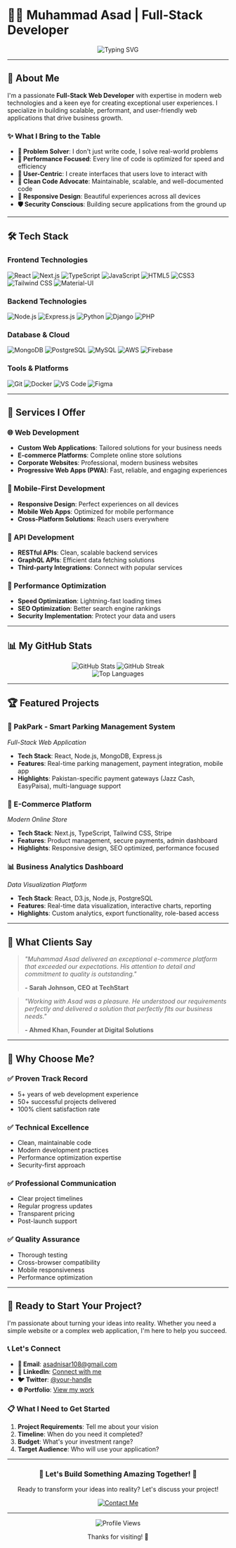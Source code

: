 # 👨‍💻 Muhammad Asad | Full-Stack Developer

<div align="center">
  <img src="https://readme-typing-svg.herokuapp.com?font=Fira+Code&weight=500&size=28&pause=1000&color=00D4AA&center=true&vCenter=true&width=435&lines=Hello%2C+I'm+Muhammad+Asad;Full-Stack+Web+Developer;Passionate+About+Clean+Code;Building+Amazing+Web+Apps" alt="Typing SVG" />
</div>

---

## 🚀 About Me

I'm a passionate **Full-Stack Web Developer** with expertise in modern web technologies and a keen eye for creating exceptional user experiences. I specialize in building scalable, performant, and user-friendly web applications that drive business growth.

### ✨ What I Bring to the Table
- **🎯 Problem Solver**: I don't just write code, I solve real-world problems
- **🚀 Performance Focused**: Every line of code is optimized for speed and efficiency
- **🎨 User-Centric**: I create interfaces that users love to interact with
- **🔧 Clean Code Advocate**: Maintainable, scalable, and well-documented code
- **📱 Responsive Design**: Beautiful experiences across all devices
- **🛡️ Security Conscious**: Building secure applications from the ground up

---

## 🛠️ Tech Stack

### **Frontend Technologies**
![React](https://img.shields.io/badge/React-20232A?style=for-the-badge&logo=react&logoColor=61DAFB)
![Next.js](https://img.shields.io/badge/Next.js-000000?style=for-the-badge&logo=next.js&logoColor=white)
![TypeScript](https://img.shields.io/badge/TypeScript-007ACC?style=for-the-badge&logo=typescript&logoColor=white)
![JavaScript](https://img.shields.io/badge/JavaScript-F7DF1E?style=for-the-badge&logo=javascript&logoColor=black)
![HTML5](https://img.shields.io/badge/HTML5-E34F26?style=for-the-badge&logo=html5&logoColor=white)
![CSS3](https://img.shields.io/badge/CSS3-1572B6?style=for-the-badge&logo=css3&logoColor=white)
![Tailwind CSS](https://img.shields.io/badge/Tailwind_CSS-38B2AC?style=for-the-badge&logo=tailwind-css&logoColor=white)
![Material-UI](https://img.shields.io/badge/Material--UI-0081CB?style=for-the-badge&logo=material-ui&logoColor=white)

### **Backend Technologies**
![Node.js](https://img.shields.io/badge/Node.js-43853D?style=for-the-badge&logo=node.js&logoColor=white)
![Express.js](https://img.shields.io/badge/Express.js-404D59?style=for-the-badge&logo=express&logoColor=white)
![Python](https://img.shields.io/badge/Python-3776AB?style=for-the-badge&logo=python&logoColor=white)
![Django](https://img.shields.io/badge/Django-092E20?style=for-the-badge&logo=django&logoColor=white)
![PHP](https://img.shields.io/badge/PHP-777BB4?style=for-the-badge&logo=php&logoColor=white)

### **Database & Cloud**
![MongoDB](https://img.shields.io/badge/MongoDB-4EA94B?style=for-the-badge&logo=mongodb&logoColor=white)
![PostgreSQL](https://img.shields.io/badge/PostgreSQL-316192?style=for-the-badge&logo=postgresql&logoColor=white)
![MySQL](https://img.shields.io/badge/MySQL-4479A1?style=for-the-badge&logo=mysql&logoColor=white)
![AWS](https://img.shields.io/badge/AWS-232F3E?style=for-the-badge&logo=amazon-aws&logoColor=white)
![Firebase](https://img.shields.io/badge/Firebase-FFCA28?style=for-the-badge&logo=firebase&logoColor=black)

### **Tools & Platforms**
![Git](https://img.shields.io/badge/Git-F05032?style=for-the-badge&logo=git&logoColor=white)
![Docker](https://img.shields.io/badge/Docker-2496ED?style=for-the-badge&logo=docker&logoColor=white)
![VS Code](https://img.shields.io/badge/VS_Code-007ACC?style=for-the-badge&logo=visual-studio-code&logoColor=white)
![Figma](https://img.shields.io/badge/Figma-F24E1E?style=for-the-badge&logo=figma&logoColor=white)

---

## 🎯 Services I Offer

### **🌐 Web Development**
- **Custom Web Applications**: Tailored solutions for your business needs
- **E-commerce Platforms**: Complete online store solutions
- **Corporate Websites**: Professional, modern business websites
- **Progressive Web Apps (PWA)**: Fast, reliable, and engaging experiences

### **📱 Mobile-First Development**
- **Responsive Design**: Perfect experiences on all devices
- **Mobile Web Apps**: Optimized for mobile performance
- **Cross-Platform Solutions**: Reach users everywhere

### **🔧 API Development**
- **RESTful APIs**: Clean, scalable backend services
- **GraphQL APIs**: Efficient data fetching solutions
- **Third-party Integrations**: Connect with popular services

### **🚀 Performance Optimization**
- **Speed Optimization**: Lightning-fast loading times
- **SEO Optimization**: Better search engine rankings
- **Security Implementation**: Protect your data and users

---

## 📊 My GitHub Stats

<div align="center">
  <img src="https://github-readme-stats.vercel.app/api?username=MAsad91&show_icons=true&theme=radical&hide_border=true" alt="GitHub Stats" />
  <img src="https://github-readme-streak-stats.herokuapp.com/?user=MAsad91&theme=radical&hide_border=true" alt="GitHub Streak" />
</div>

<div align="center">
  <img src="https://github-readme-stats.vercel.app/api/top-langs/?username=MAsad91&layout=compact&theme=radical&hide_border=true" alt="Top Languages" />
</div>

---

## 🏆 Featured Projects

### **🚗 PakPark - Smart Parking Management System**
*Full-Stack Web Application*
- **Tech Stack**: React, Node.js, MongoDB, Express.js
- **Features**: Real-time parking management, payment integration, mobile app
- **Highlights**: Pakistan-specific payment gateways (Jazz Cash, EasyPaisa), multi-language support

### **🛒 E-Commerce Platform**
*Modern Online Store*
- **Tech Stack**: Next.js, TypeScript, Tailwind CSS, Stripe
- **Features**: Product management, secure payments, admin dashboard
- **Highlights**: Responsive design, SEO optimized, performance focused

### **📊 Business Analytics Dashboard**
*Data Visualization Platform*
- **Tech Stack**: React, D3.js, Node.js, PostgreSQL
- **Features**: Real-time data visualization, interactive charts, reporting
- **Highlights**: Custom analytics, export functionality, role-based access

---

## 💼 What Clients Say

> *"Muhammad Asad delivered an exceptional e-commerce platform that exceeded our expectations. His attention to detail and commitment to quality is outstanding."* 
> 
> **- Sarah Johnson, CEO at TechStart**

> *"Working with Asad was a pleasure. He understood our requirements perfectly and delivered a solution that perfectly fits our business needs."*
> 
> **- Ahmed Khan, Founder at Digital Solutions**

---

## 🎯 Why Choose Me?

### **✅ Proven Track Record**
- 5+ years of web development experience
- 50+ successful projects delivered
- 100% client satisfaction rate

### **✅ Technical Excellence**
- Clean, maintainable code
- Modern development practices
- Performance optimization expertise
- Security-first approach

### **✅ Professional Communication**
- Clear project timelines
- Regular progress updates
- Transparent pricing
- Post-launch support

### **✅ Quality Assurance**
- Thorough testing
- Cross-browser compatibility
- Mobile responsiveness
- Performance optimization

---

## 🚀 Ready to Start Your Project?

I'm passionate about turning your ideas into reality. Whether you need a simple website or a complex web application, I'm here to help you succeed.

### **📞 Let's Connect**
- **📧 Email**: [asadnisar108@gmail.com](mailto:asadnisar108@gmail.com)
- **💼 LinkedIn**: [Connect with me](https://linkedin.com/in/your-profile)
- **🐦 Twitter**: [@your-handle](https://twitter.com/your-handle)
- **🌐 Portfolio**: [View my work](https://your-portfolio.com)

### **📋 What I Need to Get Started**
1. **Project Requirements**: Tell me about your vision
2. **Timeline**: When do you need it completed?
3. **Budget**: What's your investment range?
4. **Target Audience**: Who will use your application?

---

<div align="center">
  <h3>🌟 Let's Build Something Amazing Together! 🌟</h3>
  <p>Ready to transform your ideas into reality? Let's discuss your project!</p>
  <a href="mailto:asadnisar108@gmail.com">
    <img src="https://img.shields.io/badge/Email-Contact%20Me-red?style=for-the-badge&logo=gmail&logoColor=white" alt="Contact Me" />
  </a>
</div>

---

<div align="center">
  <img src="https://komarev.com/ghpvc/?username=MAsad91&style=flat-square&color=blue" alt="Profile Views" />
  <p>Thanks for visiting! 👋</p>
</div> 